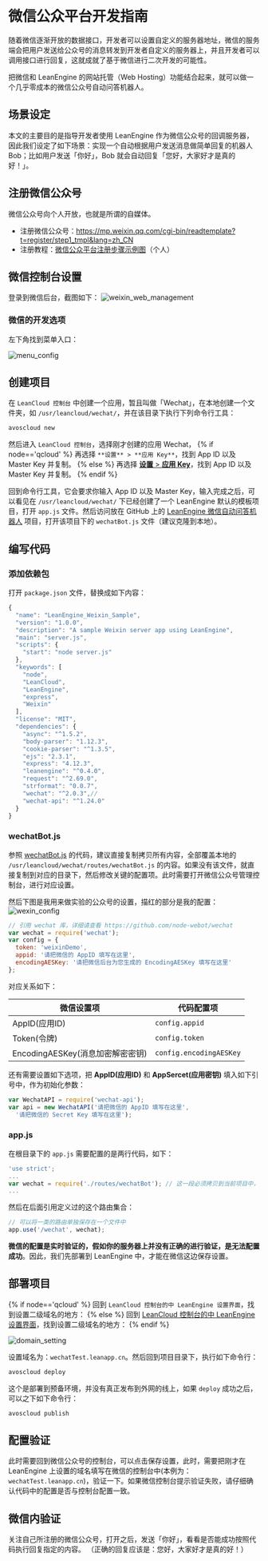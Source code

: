 # 微信公众平台开发指南

随着微信逐渐开放的数据接口，开发者可以设置自定义的服务器地址，微信的服务端会把用户发送给公众号的消息转发到开发者自定义的服务器上，并且开发者可以调用接口进行回复，这就成就了基于微信进行二次开发的可能性。

把微信和 LeanEngine 的网站托管（Web Hosting）功能结合起来，就可以做一个几乎零成本的微信公众号自动问答机器人。

## 场景设定
本文的主要目的是指导开发者使用 LeanEngine 作为微信公众号的回调服务器，因此我们设定了如下场景：实现一个自动根据用户发送消息做简单回复的机器人 Bob；比如用户发送「你好」，Bob 就会自动回复「您好，大家好才是真的好！」。


## 注册微信公众号
微信公众号向个人开放，也就是所谓的自媒体。

- 注册微信公众号：<https://mp.weixin.qq.com/cgi-bin/readtemplate?t=register/step1_tmpl&lang=zh_CN>
- 注册教程：[微信公众平台注册步骤示例图](https://kf.qq.com/faq/120911VrYVrA130620u2iA7n.html)（个人）


## 微信控制台设置

登录到微信后台，截图如下：
![weixin_web_management](http://ac-lhzo7z96.clouddn.com/1456389898408)

### 微信的开发选项

左下角找到菜单入口：

![menu_config](http://ac-lhzo7z96.clouddn.com/1456390574175)

## 创建项目

在 `LeanCloud 控制台` 中创建一个应用，暂且叫做「Wechat」，在本地创建一个文件夹，如 `/usr/leancloud/wechat/`，并在该目录下执行下列命令行工具：

```bash
avoscloud new
```

然后进入 `LeanCloud 控制台`，选择刚才创建的应用 Wechat，
{% if node=='qcloud' %}
再选择 `**设置** > **应用 Key**`，找到 App ID 以及 Master Key 并复制。
{% else %}
再选择 [**设置** > **应用 Key**](/app.html?appid={{appid}}#/general)，找到 App ID 以及 Master Key 并复制。
{% endif %}

回到命令行工具，它会要求你输入 App ID 以及 Master Key，输入完成之后，可以看见在 `/usr/leancloud/wechat/` 下已经创建了一个 LeanEngine 默认的模板项目，打开 `app.js` 文件。然后访问放在 GitHub 上的 [LeanEngine 微信自动问答机器人](https://github.com/leancloud/LeanEngine-WechatBot) 项目，打开该项目下的 `wechatBot.js` 文件（建议克隆到本地）。

## 编写代码

### 添加依赖包

打开 `package.json` 文件，替换成如下内容：

```js
{
  "name": "LeanEngine_Weixin_Sample",
  "version": "1.0.0",
  "description": "A sample Weixin server app using LeanEngine",
  "main": "server.js",
  "scripts": {
    "start": "node server.js"
  },
  "keywords": [
    "node",
    "LeanCloud",
    "LeanEngine",
    "express",
    "Weixin"
  ],
  "license": "MIT",
  "dependencies": {
    "async": "^1.5.2",
    "body-parser": "1.12.3",
    "cookie-parser": "^1.3.5",
    "ejs": "2.3.1",
    "express": "4.12.3",
    "leanengine": "^0.4.0",
    "request": "^2.69.0",
    "strformat": "0.0.7",
    "wechat": "^2.0.3",// 
    "wechat-api": "^1.24.0"
  }
}
```

### wechatBot.js
参照 [wechatBot.js](https://github.com/leancloud/LeanEngine-WechatBot/blob/master/routes/wechatBot.js) 的代码，建议直接复制拷贝所有内容，全部覆盖本地的 `/usr/leancloud/wechat/routes/wechatBot.js` 的内容。如果没有该文件，就直接复制到对应的目录下，然后修改关键的配置项。此时需要打开微信公众号管理控制台，进行对应设置。

然后下图是我用来做实验的公众号的设置，描红的部分是我的配置：
![wexin_config](http://ac-lhzo7z96.clouddn.com/1456390412452)

```js
// 引用 wechat 库，详细请查看 https://github.com/node-webot/wechat
var wechat = require('wechat');
var config = {
  token: 'weixinDemo',
  appid: '请把微信的 AppID 填写在这里',
  encodingAESKey: '请把微信后台为您生成的 EncodingAESKey 填写在这里'
};
```

对应关系如下：

微信设置项 | 代码配置项
--- | ---
AppID(应用ID)|`config.appid`
Token(令牌) | `config.token`
EncodingAESKey(消息加密解密密钥)|`config.encodingAESKey`

还有需要设置如下选项，把 **AppID(应用ID)** 和 **AppSercet(应用密钥)** 填入如下引号中，作为初始化参数：

```js
var WechatAPI = require('wechat-api');
var api = new WechatAPI('请把微信的 AppID 填写在这里',
  '请把微信的 Secret Key 填写在这里');
```

### app.js
在根目录下的 `app.js` 需要配置的是两行代码，如下：

```js
'use strict';
...
var wechat = require('./routes/wechatBot'); // 这一段必须拷贝到当前项目中，它是定义了一个路由集合
...
```

然后在后面引用定义过的这个路由集合：

```js
// 可以将一类的路由单独保存在一个文件中
app.use('/wechat', wechat);
```

**微信的配置是实时验证的，假如你的服务器上并没有正确的进行验证，是无法配置成功**。因此，我们先部署到 LeanEngine 中，才能在微信这边保存设置。

## 部署项目
{% if node=='qcloud' %}
回到 `LeanCloud 控制台的中 LeanEngine 设置界面`，找到设置二级域名的地方：
{% else %}
回到 [LeanCloud 控制台的中 LeanEngine 设置界面](/cloud.html?appid={{appid}}#/conf)，找到设置二级域名的地方：
{% endif %}

![domain_setting](http://ac-lhzo7z96.clouddn.com/1456826436084)

设置域名为：`wechatTest.leanapp.cn`。然后回到项目目录下，执行如下命令行：

```bash
avoscloud deploy
```

这个是部署到预备环境，并没有真正发布到外网的线上，如果 `deploy` 成功之后，可以之下如下命令行：

```bash
avoscloud publish
```

## 配置验证
此时需要回到微信公众号的控制台，可以点击保存设置，此时，需要把刚才在 LeanEngine 上设置的域名填写在微信的控制台中(本例为：`wechatTest.leanapp.cn`)，验证一下。如果微信控制台提示验证失败，请仔细确认代码中的配置是否与控制台配置一致。

## 微信内验证
关注自己所注册的微信公众号，打开之后，发送「你好」，看看是否能成功按照代码执行回复指定的内容。
（正确的回复应该是：您好，大家好才是真的好！）
